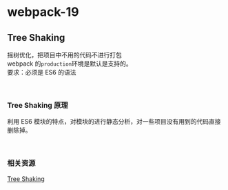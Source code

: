 # webpack-19

## Tree Shaking

摇树优化，把项目中不用的代码不进行打包<br /> webpack 的`production`环境是默认是支持的。<br /> 要求：必须是 ES6 的语法

<br />

### Tree Shaking 原理

利用 ES6 模块的特点，对模块的进行静态分析，对一些项目没有用到的代码直接删除掉。

<br />

### 相关资源

[Tree Shaking](https://webpack.docschina.org/guides/tree-shaking/) <br />
